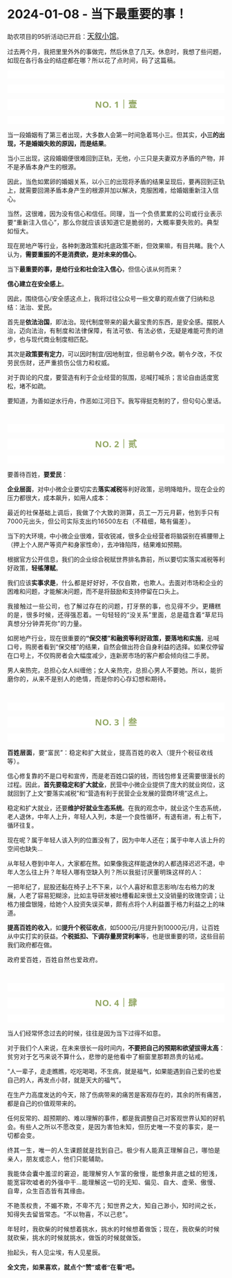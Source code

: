 # 2024-01-08 - 当下最重要的事！

<p style="visibility: visible;">助农项目的95折活动已开启：<a class="weapp_text_link js_weapp_entry wx_tap_link js_wx_tap_highlight" style="font-size: 17px; visibility: visible;" data-miniprogram-appid="wx2e9d304ca0c18079" data-miniprogram-path="pages/tab/one/index" data-miniprogram-applink="" data-miniprogram-nickname="天叙小馆" href="" data-miniprogram-type="text" data-miniprogram-servicetype="">天叙小馆</a>。</p><p style="visibility: visible;">过去两个月，我把里里外外的事做完，然后休息了几天。休息时，我想了些问题，如现在各行各业的结症都在哪？<span style="font-size: var(--articleFontsize); letter-spacing: 0.034em; visibility: visible;">所以花了点时间，码了这篇稿</span><span style="font-size: var(--articleFontsize); letter-spacing: 0.034em; visibility: visible;">。</span></p><p style="outline: 0px;font-family: system-ui, -apple-system, BlinkMacSystemFont, &quot;Helvetica Neue&quot;, &quot;PingFang SC&quot;, &quot;Hiragino Sans GB&quot;, &quot;Microsoft YaHei UI&quot;, &quot;Microsoft YaHei&quot;, Arial, sans-serif;letter-spacing: 0.544px;text-wrap: wrap;background-color: rgb(255, 255, 255);visibility: visible;"><br style="outline: 0px;visibility: visible;"></p><p style="outline: 0px;font-family: system-ui, -apple-system, BlinkMacSystemFont, &quot;Helvetica Neue&quot;, &quot;PingFang SC&quot;, &quot;Hiragino Sans GB&quot;, &quot;Microsoft YaHei UI&quot;, &quot;Microsoft YaHei&quot;, Arial, sans-serif;letter-spacing: 0.544px;text-wrap: wrap;background-color: rgb(255, 255, 255);visibility: visible;"><br style="visibility: visible;"></p><p style="outline: 0px;letter-spacing: 0.544px;text-wrap: wrap;color: rgb(34, 34, 34);font-family: -apple-system-font, system-ui, &quot;Helvetica Neue&quot;, &quot;PingFang SC&quot;, &quot;Hiragino Sans GB&quot;, &quot;Microsoft YaHei UI&quot;, &quot;Microsoft YaHei&quot;, Arial, sans-serif;background-color: rgb(255, 255, 255);text-align: center;visibility: visible;"><span style="outline: 0px;font-weight: bold;line-height: 25px;color: rgb(149, 169, 103);font-size: 20px;visibility: visible;">NO. 1｜壹</span></p><p style="outline: 0px;letter-spacing: 0.544px;text-wrap: wrap;color: rgb(34, 34, 34);font-family: -apple-system-font, system-ui, &quot;Helvetica Neue&quot;, &quot;PingFang SC&quot;, &quot;Hiragino Sans GB&quot;, &quot;Microsoft YaHei UI&quot;, &quot;Microsoft YaHei&quot;, Arial, sans-serif;background-color: rgb(255, 255, 255);text-align: center;visibility: visible;"><br style="outline: 0px;visibility: visible;"></p><p style="visibility: visible;">当一段婚姻有了第三者出现，大多数人会第一时间急着骂小三。但其实，<strong style="visibility: visible;">小三的出现，不是婚姻失败的原因，而是结果</strong>。</p><p style="visibility: visible;">当小三出现，这段婚姻便很难回到正轨，无他，小三只是夫妻双方矛盾的产物，并不是矛盾本身产生的根源。</p><p style="visibility: visible;">因此，当危如累卵的婚姻关系，以小三的出现将矛盾的结果呈现后，要再回到正轨上，就需要回溯矛盾本身产生的根源并加以解决，克服困难，给婚姻重新注入信心。</p><p style="visibility: visible;">当然，这很难，因为没有信心和信任。<span style="font-size: var(--articleFontsize); letter-spacing: 0.034em; visibility: visible;">同理，</span><span style="font-size: var(--articleFontsize); letter-spacing: 0.034em; visibility: visible;">当</span><span style="font-size: var(--articleFontsize); letter-spacing: 0.034em; visibility: visible;">一个负债累累的公司或行业表示要“重新注入信心”，那么你就应该该知道它是脆弱的，大概率要失败的</span><span style="font-size: var(--articleFontsize); letter-spacing: 0.034em; visibility: visible;">。典型如恒大。</span><span style="font-size: var(--articleFontsize); letter-spacing: 0.034em; visibility: visible;"></span></p><p style="visibility: visible;">现在房地产等行业，各种刺激政策和托底政策不断，但效果嘛，有目共睹。我个人认为，<strong style="visibility: visible;">需要重振的不是消费欲，是对未来的信心</strong>。</p><p style="visibility: visible;">当下<strong style="visibility: visible;">最重要的事，是给行业和社会注入信心</strong>，但信心该从何而来？</p><p style="visibility: visible;"><strong style="visibility: visible;">信心建立在安全感上</strong>。</p><p style="visibility: visible;">因此，围绕信心/安全感这点上，我将过往公众号一些文章的观点做了归纳和总结：法治、爱民。</p><p style="visibility: visible;">首先是<strong style="visibility: visible;">依法治国</strong>，即法治。现代制度带来的最大最宝贵的东西，是安全感。摆脱人治，迈向法治，<span style="letter-spacing: 0.578px; text-wrap: wrap; visibility: visible;">有</span><span style="letter-spacing: 0.578px; text-wrap: wrap; visibility: visible;">制度和法律保障，</span><span style="letter-spacing: 0.578px; text-wrap: wrap; visibility: visible;">有法可依、有法必</span><span style="letter-spacing: 0.578px; text-wrap: wrap; visibility: visible;">依</span><span style="letter-spacing: 0.578px; text-wrap: wrap; visibility: visible;">，</span>无疑是难能可贵的进步，也与现代商业制度相匹配。</p><p style="visibility: visible;">其次是<strong style="visibility: visible;">政策要有定力</strong>，可以因时制宜/因地制宜，但忌朝令夕改。<span style="font-size: var(--articleFontsize); letter-spacing: 0.034em; visibility: visible;">朝令夕改，</span><span style="font-size: var(--articleFontsize); letter-spacing: 0.034em; visibility: visible;">不仅劳民伤财，还严重损伤公信力和</span><span style="font-size: var(--articleFontsize); letter-spacing: 0.034em; visibility: visible;">权威。</span></p><p style="visibility: visible;">对于舆论的尺度，要营造有利于企业经营的氛围，忌喊打喊杀；言论自由适度宽松，堵不如疏。</p><p>要知道，为善如逆水行舟，作恶如江河日下。我写得挺克制的了，但句句心里话。</p><p><br></p><p style="outline: 0px;font-family: system-ui, -apple-system, BlinkMacSystemFont, &quot;Helvetica Neue&quot;, &quot;PingFang SC&quot;, &quot;Hiragino Sans GB&quot;, &quot;Microsoft YaHei UI&quot;, &quot;Microsoft YaHei&quot;, Arial, sans-serif;letter-spacing: 0.544px;text-wrap: wrap;background-color: rgb(255, 255, 255);visibility: visible;"><br style="outline: 0px;visibility: visible;"></p><p style="outline: 0px;letter-spacing: 0.544px;text-wrap: wrap;color: rgb(34, 34, 34);font-family: -apple-system-font, system-ui, &quot;Helvetica Neue&quot;, &quot;PingFang SC&quot;, &quot;Hiragino Sans GB&quot;, &quot;Microsoft YaHei UI&quot;, &quot;Microsoft YaHei&quot;, Arial, sans-serif;background-color: rgb(255, 255, 255);text-align: center;visibility: visible;"><span style="outline: 0px;font-weight: bold;line-height: 25px;color: rgb(149, 169, 103);font-size: 20px;visibility: visible;">NO. 2｜贰</span></p><p style="outline: 0px;letter-spacing: 0.544px;text-wrap: wrap;color: rgb(34, 34, 34);font-family: -apple-system-font, system-ui, &quot;Helvetica Neue&quot;, &quot;PingFang SC&quot;, &quot;Hiragino Sans GB&quot;, &quot;Microsoft YaHei UI&quot;, &quot;Microsoft YaHei&quot;, Arial, sans-serif;background-color: rgb(255, 255, 255);text-align: center;visibility: visible;"><br style="outline: 0px;visibility: visible;"></p><p>要善待百姓，<strong>要爱民</strong>：</p><p><strong>企业层面</strong>，对中小微企业要切实去<strong>落实减税</strong>等利好政策，忌明降暗升。现在企业的压力都很大，成本飙升，如用人成本：</p><p><span style="font-size: var(--articleFontsize);letter-spacing: 0.034em;">最近的社保基础上调后，我做了个大致的测算，</span><span style="font-size: var(--articleFontsize);letter-spacing: 0.034em;">员工一万元月薪，他到手只有7000元出头，但公司实际支出约16500左右（不精细，略有偏差）。</span></p><p>当下的大环境，中小微企业很难，营收锐减，很多企业经营者将脑袋别在裤腰带上（押上个人房产等资产和身家性命），去冲锋陷阵，结果难如预期。</p><p>根据官方公开信息，我们的企业综合税赋世界排名靠前，所以要切实落实减税等利好政策，<strong>轻徭薄赋</strong>。</p><p>我们应该<strong>实事求是</strong>，<span style="letter-spacing: 0.578px;text-wrap: wrap;">什么都是好好好</span><span style="letter-spacing: 0.578px;text-wrap: wrap;">，</span><span style="letter-spacing: 0.578px;text-wrap: wrap;">不仅自欺，也欺人。</span>去面对市场和企业的困难和问题，才能解决问题，而不是将鼓励和支持停留在口头上。</p><p><span style="letter-spacing: 0.578px;text-wrap: wrap;">我接触</span><span style="letter-spacing: 0.578px;text-wrap: wrap;">过一些</span><span style="letter-spacing: 0.578px;text-wrap: wrap;">公司，也了解过存在</span><span style="letter-spacing: 0.578px;text-wrap: wrap;">的</span><span style="letter-spacing: 0.578px;text-wrap: wrap;">问题，打牙祭</span><span style="letter-spacing: 0.578px;text-wrap: wrap;">的事，也见得不少。</span><span style="letter-spacing: 0.578px;text-wrap: wrap;">更糟糕的是，</span><span style="letter-spacing: 0.578px;text-wrap: wrap;">很多时候，</span><span style="letter-spacing: 0.578px;text-wrap: wrap;">还得</span><span style="letter-spacing: 0.578px;text-wrap: wrap;">强忍着</span><span style="letter-spacing: 0.578px;text-wrap: wrap;">。</span><span style="letter-spacing: 0.578px;text-wrap: wrap;">一句轻轻的“没关系”里面，总是蕴含着“草尼玛真想分分钟弄死你”的力量。</span></p><p>如房地产行业，现在很重要的<strong>“保交楼”和融资等利好政策，要落地和实施</strong>，忌喊口号，购房者看到“保交楼”的结果，自然会做出符合自身利益的选择。如果仅停留在口号上，不仅购房者会大幅度减少，连新房市场的客户都会倾向往二手房。</p><p>男人亲热完，总担心女人纠缠他；<span style="font-size: var(--articleFontsize);letter-spacing: 0.034em;">女人亲热完，总担心男人不要她。所以，能折磨你的，从来不是别人的绝情，而是你的心存幻想和期待。&nbsp;</span></p><p><span style="font-size: var(--articleFontsize);letter-spacing: 0.034em;"><br></span></p><p style="outline: 0px;font-family: system-ui, -apple-system, BlinkMacSystemFont, &quot;Helvetica Neue&quot;, &quot;PingFang SC&quot;, &quot;Hiragino Sans GB&quot;, &quot;Microsoft YaHei UI&quot;, &quot;Microsoft YaHei&quot;, Arial, sans-serif;letter-spacing: 0.544px;text-wrap: wrap;background-color: rgb(255, 255, 255);visibility: visible;"><br style="outline: 0px;visibility: visible;"></p><p style="outline: 0px;letter-spacing: 0.544px;text-wrap: wrap;color: rgb(34, 34, 34);font-family: -apple-system-font, system-ui, &quot;Helvetica Neue&quot;, &quot;PingFang SC&quot;, &quot;Hiragino Sans GB&quot;, &quot;Microsoft YaHei UI&quot;, &quot;Microsoft YaHei&quot;, Arial, sans-serif;background-color: rgb(255, 255, 255);text-align: center;visibility: visible;"><span style="outline: 0px;font-weight: bold;line-height: 25px;color: rgb(149, 169, 103);font-size: 20px;visibility: visible;">NO. 3｜叁</span></p><p style="outline: 0px;letter-spacing: 0.544px;text-wrap: wrap;color: rgb(34, 34, 34);font-family: -apple-system-font, system-ui, &quot;Helvetica Neue&quot;, &quot;PingFang SC&quot;, &quot;Hiragino Sans GB&quot;, &quot;Microsoft YaHei UI&quot;, &quot;Microsoft YaHei&quot;, Arial, sans-serif;background-color: rgb(255, 255, 255);text-align: center;visibility: visible;"><br></p><p><strong><span style="font-size: var(--articleFontsize);letter-spacing: 0.034em;">百姓层面</span></strong><span style="font-size: var(--articleFontsize);letter-spacing: 0.034em;">，要“富民”：稳定和扩大就业，提高百姓的收入（<span style="letter-spacing: 0.578px;text-wrap: wrap;">提升个税征收线等）</span>。<br></span></p><p>信心修复靠的不是口号和宣传，而是老百姓口袋的钱，而钱包修复还需要很漫长的过程。因此，<strong>首先</strong><strong>要稳定和扩大就业</strong>，民营中小微企业提供了庞大的就业岗位，这就回到了上文“要落实减税”和“营造有利于民营企业发展的营商环境”这点上。</p><p>稳定和扩大就业，还要<strong>维护好就业生态系统</strong>。在我的观念中，就业这个生态系统，老人退休，中年人上升，年轻人入列，本是一个良性循环，有退有进，有上有下，循环往复。</p><p>现在呢？属于年轻人该入列的位置没有了，因为中年人还在；属于中年人该上升的空间也缺失...</p><p>从年轻人卷到中年人，大家都在熬。如果像我这样能退休的人都选择迟迟不退，中年人怎么往上升？年轻人哪有空缺入列？<span style="font-size: var(--articleFontsize);letter-spacing: 0.034em;">所以我挺讨厌董明珠这样的人：</span></p><p>一把年纪了，屁股还黏在椅子上不下来，以个人喜好和意志影响/左右格力的发展，人老了容易犯糊涂，比如主导研发被吐槽看起来很土又没销量的玫瑰空调；让格力接盘银隆，给她个人投资失误买单，颇有点将个人利益置于格力利益之上的味道。</p><p><strong>提高百姓的收入</strong>，如<strong>提升个税征收点</strong>，如5000元/月提升到10000元/月，让百姓从中实打实的获益。<strong>个税抵扣、下调存量房贷利率</strong>等，也是很重要的项，这些目前我们政府都在做。</p><p><span style="letter-spacing: 0.578px;text-wrap: wrap;">政府爱百姓，</span><span style="letter-spacing: 0.578px;text-wrap: wrap;">百姓自然也</span><span style="letter-spacing: 0.578px;text-wrap: wrap;">爱政府。</span></p><p><br></p><p style="outline: 0px;font-family: system-ui, -apple-system, BlinkMacSystemFont, &quot;Helvetica Neue&quot;, &quot;PingFang SC&quot;, &quot;Hiragino Sans GB&quot;, &quot;Microsoft YaHei UI&quot;, &quot;Microsoft YaHei&quot;, Arial, sans-serif;letter-spacing: 0.544px;text-wrap: wrap;background-color: rgb(255, 255, 255);visibility: visible;"><br style="outline: 0px;visibility: visible;"></p><p style="outline: 0px;letter-spacing: 0.544px;text-wrap: wrap;color: rgb(34, 34, 34);font-family: -apple-system-font, system-ui, &quot;Helvetica Neue&quot;, &quot;PingFang SC&quot;, &quot;Hiragino Sans GB&quot;, &quot;Microsoft YaHei UI&quot;, &quot;Microsoft YaHei&quot;, Arial, sans-serif;background-color: rgb(255, 255, 255);text-align: center;visibility: visible;"><span style="outline: 0px;font-weight: bold;line-height: 25px;color: rgb(149, 169, 103);font-size: 20px;visibility: visible;">NO. 4｜肆</span></p><p style="outline: 0px;letter-spacing: 0.544px;text-wrap: wrap;color: rgb(34, 34, 34);font-family: -apple-system-font, system-ui, &quot;Helvetica Neue&quot;, &quot;PingFang SC&quot;, &quot;Hiragino Sans GB&quot;, &quot;Microsoft YaHei UI&quot;, &quot;Microsoft YaHei&quot;, Arial, sans-serif;background-color: rgb(255, 255, 255);text-align: center;visibility: visible;"><br></p><p>当人们经常怀念过去的时候，往往是因为当下过得不如意。</p><p>对于我们个人来说，在未来很长一段时间内，<strong>不要把自己的预期和欲望拔得太高</strong>：<span style="font-size: var(--articleFontsize);letter-spacing: 0.034em;">贫穷对于乞丐来说不算什么，悲惨的是他看中了橱窗里那颗昂贵的钻戒。</span></p><p>“人一辈子，走走瞧瞧，吃吃喝喝，不生病，就是福气，如果能遇到自己爱的也爱自己的人，再发点小财，就是天大的福气”。</p><p>在生产力高度发达的今天，除了伤病带来的痛苦是客观存在的，其余的所有痛苦，都是自己的价值观带来的。</p><p>任何反常的、超预期的、难以理解的事件，都是我调整自己对客观世界认知的好机会。<span style="font-size: var(--articleFontsize);letter-spacing: 0.034em;">有些人</span><span style="font-size: var(--articleFontsize);letter-spacing: 0.034em;">之所以不愿改变，是因为害怕未知，</span><span style="font-size: var(--articleFontsize);letter-spacing: 0.034em;">但历史唯一不变的事实，是一切都会变。</span></p><p><span style="font-size: var(--articleFontsize);letter-spacing: 0.034em;">终其一生，<span style="letter-spacing: 0.578px;text-wrap: wrap;">唯一的人生课题就是找到自己。</span>极少有人能真正理解自己，哪怕是亲人，朋友或恋人，他们只能辅助。</span></p><p style="letter-spacing: 0.578px;text-wrap: wrap;">我能体会囊中羞涩的窘迫，能理解穷人乍富的傲慢，能想象井底之蛙的短浅，能宽容吹嘘者的外强中干…<span style="font-size: var(--articleFontsize);letter-spacing: 0.034em;">能理解这一切的无知、偏见、自大、虚荣、傲慢、自卑，众生百态皆有其缘由。</span></p><p style="letter-spacing: 0.578px;text-wrap: wrap;"><span style="font-size: var(--articleFontsize);letter-spacing: 0.034em;">不艳羡权贵，不媚不欺，不卑不亢；</span><span style="font-size: var(--articleFontsize);letter-spacing: 0.034em;">知世界之大，知自己渺小，知时间之长，知得失去留皆常态。</span><span style="font-size: var(--articleFontsize);letter-spacing: 0.034em;">“不以物喜，不以己悲”。</span></p><p><span style="font-size: var(--articleFontsize);letter-spacing: 0.034em;">年轻时，我砍柴的时候想着挑水，挑水的时候想着做饭；现在，我砍柴的时候就砍柴，挑水的时候就挑水，做饭的时候就做饭。</span></p><p>抬起头，有人见尘埃，有人见星辰。</p><p style="margin-bottom: 0px;"><strong style="outline: 0px;font-family: system-ui, -apple-system, BlinkMacSystemFont, &quot;Helvetica Neue&quot;, &quot;PingFang SC&quot;, &quot;Hiragino Sans GB&quot;, &quot;Microsoft YaHei UI&quot;, &quot;Microsoft YaHei&quot;, Arial, sans-serif;letter-spacing: 0.544px;text-wrap: wrap;background-color: rgb(255, 255, 255);color: rgb(34, 34, 34);font-size: 16px;"><span style="outline: 0px;font-size: 14px;">全文完，如果喜欢，就点个“赞”或者“在看”吧。</span></strong></p><p style="display: none;"><mp-style-type data-value="3"></mp-style-type></p>